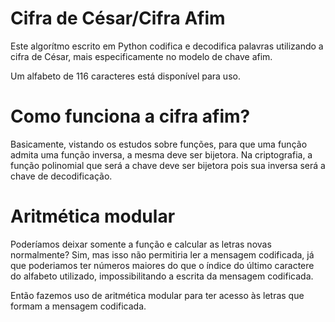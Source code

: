 # Cifra de César/Cifra Afim
Este algorítmo escrito em Python codifica e decodifica palavras utilizando a cifra de César, mais especificamente no modelo de chave afim.

Um alfabeto de 116 caracteres está disponível para uso. 

# Como funciona a cifra afim?
Basicamente, vistando os estudos sobre funções, para que uma função admita uma função inversa, a mesma deve ser bijetora. 
Na criptografia, a função polinomial que será a chave deve ser bijetora pois sua inversa será a chave de decodificação. 

# Aritmética modular
Poderíamos deixar somente a função e calcular as letras novas normalmente? Sim, mas isso não permitiria ler a mensagem codificada, já que poderiamos ter números maiores do que o índice do último caractere do alfabeto utilizado, impossibilitando a escrita da mensagem codificada.

Então fazemos uso de aritmética modular para ter acesso às letras que formam a mensagem codificada.
